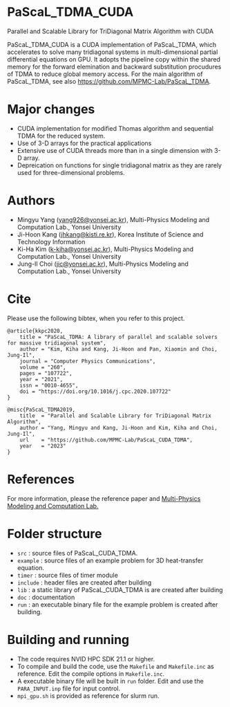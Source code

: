 # PaScaL_TDMA_CUDA

Parallel and Scalable Library for TriDiagonal Matrix Algorithm with CUDA 

PaScaL_TDMA_CUDA is a CUDA implementation of PaScaL_TDMA, which accelerates to solve many tridiagonal systems in multi-dimensional partial differential equations on GPU.
It adopts the pipeline copy within the shared memory for the forward elemination and backward substitution procudures of TDMA to reduce global memory access.
For the main algorithm of PaScaL_TDMA, see also https://github.com/MPMC-Lab/PaScaL_TDMA.

# Major changes

- CUDA implementation for modified Thomas algorithm and sequential TDMA for the reduced system.
- Use of 3-D arrays for the practical applications 
- Extensive use of CUDA threads more than in a single dimension with 3-D array.
- Depreication on functions for single tridiagonal matrix as they are rarely used for three-dimensional problems.

# Authors

- Mingyu Yang (yang926@yonsei.ac.kr), Multi-Physics Modeling and Computation Lab., Yonsei University
- Ji-Hoon Kang (jhkang@kisti.re.kr), Korea Institute of Science and Technology Information
- Ki-Ha Kim (k-kiha@yonsei.ac.kr), Multi-Physics Modeling and Computation Lab., Yonsei University
- Jung-Il Choi (jic@yonsei.ac.kr), Multi-Physics Modeling and Computation Lab., Yonsei University

# Cite

Please use the following bibtex, when you refer to this project.

    @article{kkpc2020,
        title = "PaScaL_TDMA: A library of parallel and scalable solvers for massive tridiagonal system",
        author = "Kim, Kiha and Kang, Ji-Hoon and Pan, Xiaomin and Choi, Jung-Il",
        journal = "Computer Physics Communications",
        volume = "260",
        pages = "107722",
        year = "2021",
        issn = "0010-4655",
        doi = "https://doi.org/10.1016/j.cpc.2020.107722"
    }

    @misc{PaScaL_TDMA2019,
        title  = "Parallel and Scalable Library for TriDiagonal Matrix Algorithm",
        author = "Yang, Mingyu and Kang, Ji-Hoon and Kim, Kiha and Choi, Jung-Il",
        url    = "https://github.com/MPMC-Lab/PaScaL_CUDA_TDMA",
        year   = "2023"
    }

# References

For more information, please the reference paper and [Multi-Physics Modeling and Computation Lab.](https://www.mpmc.yonsei.ac.kr/)

# Folder structure

- `src`     : source files of PaScaL_CUDA_TDMA. 
- `example` : source files of an example problem for 3D heat-transfer equation.
- `timer`   : source files of timer module
- `include` : header files are created after building
- `lib`     : a static library of PaScaL_CUDA_TDMA is are created after building
- `doc`     : documentation
- `run`     : an executable binary file for the example problem is created after building.

# Building and running

- The code requires NVID HPC SDK 21.1 or higher. 
- To compile and build the code, use the `Makefile` and `Makefile.inc` as reference. Edit the compile options in `Makefile.inc`.
- A executable binary file will be built in `run` folder. Edit and use the `PARA_INPUT.inp` file for input control.
- `mpi_gpu.sh` is provided as reference for slurm run.